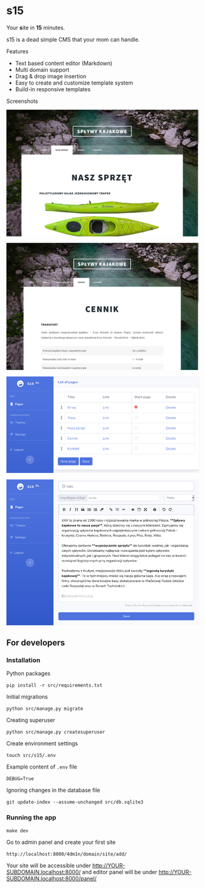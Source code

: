 # s15

Your **s**ite in **15** minutes.

s15 is a dead simple CMS that your mom can handle.

Features

- Text based content editor (Markdown)
- Multi domain support
- Drag & drop image insertion
- Easy to create and customize template system
- Build-in responsive templates

Screenshots

![Content exmaple](static/s15-content.jpg)

![Another content exmaple](static/s15-content2.jpg)

![Admin panel](static/s15-panel.png)

![List of pages](static/s15-editor.png)

## For developers

### Installation

Python packages

    pip install -r src/requirements.txt

Initial migrations

    python src/manage.py migrate

Creating superuser

    python src/manage.py createsuperuser

Create environment settings

    touch src/s15/.env

Example content of `.env` file

    DEBUG=True

Ignoring changes in the database file

    git update-index --assume-unchanged src/db.sqlite3

### Running the app

    make dev

Go to admin panel and create your first site

    http://localhost:8000/4dm1n/domain/site/add/

Your site will be accessible under http://YOUR-SUBDOMAIN.localhost:8000/ and editor panel will be under http://YOUR-SUBDOMAIN.localhost:8000/panel/


